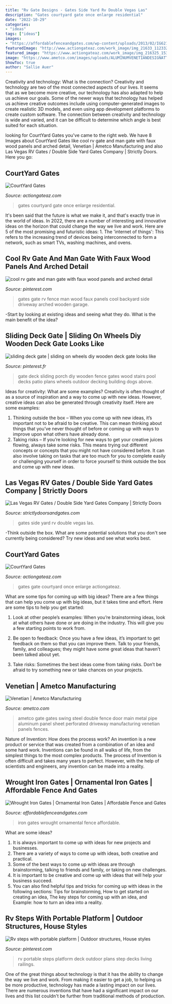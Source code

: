 ```yaml
---
title: "Rv Gate Designs - Gates Side Yard Rv Double Vegas Las"
description: "Gates courtyard gate once enlarge residential"
date: "2022-10-29"
categories:
- "ideas"
tags: ["ideas"]
images:
- "https://affordablefenceandgates.com/wp-content/uploads/2013/02/IG621-635x1024.jpg"
featuredImage: "http://www.actiongateaz.com/work_image/img_21633_112332.jpg"
featured_image: "https://www.actiongateaz.com/work_image/img_216325_1532.jpg"
image: "https://www.ametco.com/images/uploads/ALUMINUMVENETIANDESIGNATTHEAUTOOWNERSINSURANCEINEASTTRAVERSECITYMIIMG_3253.jpg"
ShowToc: true
author: "Sallie Auer"
---
```



Creativity and technology: What is the connection?
Creativity and technology are two of the most connected aspects of our lives. It seems that as we become more creative, our technology has also adapted to help us achieve our goals. Some of the newer ways that technology has helped us achieve creative outcomes include using computer-generated images to create realistic 3D models, and even using app development platforms to create custom software. The connection between creativity and technology is wide and varied, and it can be difficult to determine which angle is best suited for each situation.

	

		
looking for CourtYard Gates you've came to the right web. We have 8 Images about CourtYard Gates like cool rv gate and man gate with faux wood panels and arched detail, Venetian | Ametco Manufacturing and also Las Vegas RV Gates / Double Side Yard Gates Company | Strictly Doors. Here you go:
		
    
## CourtYard Gates

<img loading=lazy src="https://www.actiongateaz.com/work_image/img_216325_1532.jpg" onerror="this.onerror=null;this.src='https://tse3.mm.bing.net/th?id=OIP.qxzGxUFt0v7bxXeC4_fOogHaJ4&amp;pid=15.1';" alt="CourtYard Gates">

_Source: actiongateaz.com_

>gates courtyard gate once enlarge residential. 

	

It's been said that the future is what we make it, and that's exactly true in the world of ideas. In 2022, there are a number of interesting and innovative ideas on the horizon that could change the way we live and work. Here are 5 of the most promising and futuristic ideas: 1. The 'internet of things': This refers to the increasing trend of devices being interconnected to form a network, such as smart TVs, washing machines, and ovens.

    
## Cool Rv Gate And Man Gate With Faux Wood Panels And Arched Detail

<img loading=lazy src="https://i.pinimg.com/originals/43/55/bd/4355bd87b3bbbd5c552562c08fcc5290.jpg" onerror="this.onerror=null;this.src='https://tse3.mm.bing.net/th?id=OIP.LiJoauzI2FlNYeYTWd9UKQHaFj&amp;pid=15.1';" alt="cool rv gate and man gate with faux wood panels and arched detail">

_Source: pinterest.com_

>gates gate rv fence man wood faux panels cool backyard side driveway arched wooden garage. 

	

-Start by looking at existing ideas and seeing what they do. What is the main benefit of the idea? 

    
## Sliding Deck Gate | Sliding On Wheels Diy Wooden Deck Gate Looks Like

<img loading=lazy src="https://i.pinimg.com/originals/c3/f5/b4/c3f5b4bc1be26da875dec71fd42f698a.jpg" onerror="this.onerror=null;this.src='https://tse3.mm.bing.net/th?id=OIP.TZi4VEr54v8IWCFb9FigrAHaFj&amp;pid=15.1';" alt="sliding deck gate | sliding on wheels diy wooden deck gate looks like">

_Source: pinterest.fr_

>gate deck sliding porch diy wooden fence gates wood stairs pool decks patio plans wheels outdoor decking building dogs above. 

	

Ideas for creativity: What are some examples?
Creativity is often thought of as a source of inspiration and a way to come up with new ideas. However, creative ideas can also be generated through creativity itself. Here are some examples: 
1. Thinking outside the box – When you come up with new ideas, it’s important not to be afraid to be creative. This can mean thinking about things that you’ve never thought of before or coming up with ways to improve upon what others have already done. 
2. Taking risks – If you’re looking for new ways to get your creative juices flowing, always take some risks. This means trying out different concepts or concepts that you might not have considered before. It can also involve taking on tasks that are too much for you to complete easily or challenging yourself in order to force yourself to think outside the box and come up with new ideas.

    
## Las Vegas RV Gates / Double Side Yard Gates Company | Strictly Doors

<img loading=lazy src="http://strictlydoorsandgates.com/wp-content/gallery/rv-gates-double-side-yard-gates/double-side-yard-3.jpg" onerror="this.onerror=null;this.src='https://tse2.mm.bing.net/th?id=OIP.0jyxsECsTa82oixtDmryYgHaFb&amp;pid=15.1';" alt="Las Vegas RV Gates / Double Side Yard Gates Company | Strictly Doors">

_Source: strictlydoorsandgates.com_

>gates side yard rv double vegas las. 

	

-Think outside the box. What are some potential solutions that you don't see currently being considered? Try new ideas and see what works best. 

    
## CourtYard Gates

<img loading=lazy src="http://www.actiongateaz.com/work_image/img_21633_112332.jpg" onerror="this.onerror=null;this.src='https://tse4.mm.bing.net/th?id=OIP.Ra_YHngg8HrYmH1Fh71GGAHaFj&amp;pid=15.1';" alt="CourtYard Gates">

_Source: actiongateaz.com_

>gates gate courtyard once enlarge actiongateaz. 

	

What are some tips for coming up with big ideas?
There are a few things that can help you come up with big ideas, but it takes time and effort. Here are some tips to help you get started:
1. Look at other people’s examples: When you’re brainstorming ideas, look at what others have done or are doing in the industry. This will give you a few starting points to work from.

2. Be open to feedback: Once you have a few ideas, it’s important to get feedback on them so that you can improve them. Talk to your friends, family, and colleagues; they might have some great ideas that haven’t been talked about yet.

3. Take risks: Sometimes the best ideas come from taking risks. Don’t be afraid to try something new or take chances on your projects.

    
## Venetian | Ametco Manufacturing

<img loading=lazy src="https://www.ametco.com/images/uploads/ALUMINUMVENETIANDESIGNATTHEAUTOOWNERSINSURANCEINEASTTRAVERSECITYMIIMG_3253.jpg" onerror="this.onerror=null;this.src='https://tse4.mm.bing.net/th?id=OIP.trvzi3-Yp_yl3mXSKlMdzAHaFl&amp;pid=15.1';" alt="Venetian | Ametco Manufacturing">

_Source: ametco.com_

>ametco gate gates swing steel double fence door main metal pipe aluminum panel sheet perforated driveway manufacturing venetian panels fences. 

	

Nature of Invention: How does the process work?
An invention is a new product or service that was created from a combination of an idea and some hard work. Inventions can be found in all walks of life, from the simplest things to the most complex products. The process of Invention is often difficult and takes many years to perfect. However, with the help of scientists and engineers, any invention can be made into a reality.

    
## Wrought Iron Gates | Ornamental Iron Gates | Affordable Fence And Gates

<img loading=lazy src="https://affordablefenceandgates.com/wp-content/uploads/2013/02/IG621-635x1024.jpg" onerror="this.onerror=null;this.src='https://tse4.mm.bing.net/th?id=OIP.kTnfIACYJYjW0-gozWRjgAHaL8&amp;pid=15.1';" alt="Wrought Iron Gates | Ornamental Iron Gates | Affordable Fence and Gates">

_Source: affordablefenceandgates.com_

>iron gates wrought ornamental fence affordable. 

	

What are some ideas?
1. It is always important to come up with ideas for new projects and businesses. 
2. There are a variety of ways to come up with ideas, both creative and practical. 
3. Some of the best ways to come up with ideas are through brainstorming, talking to friends and family, or taking on new challenges. 
4. It is important to be creative and come up with ideas that will help your business succeed. 
5. You can also find helpful tips and tricks for coming up with ideas in the following sections: Tips for brainstorming, How to get started on creating an idea, The key steps for coming up with an idea, and Example: how to turn an idea into a reality.

    
## Rv Steps With Portable Platform | Outdoor Structures, House Styles

<img loading=lazy src="https://i.pinimg.com/originals/ce/ab/34/ceab3444347ab5de702262fdc7ae5d49.jpg" onerror="this.onerror=null;this.src='https://tse2.mm.bing.net/th?id=OIP.C3vyHdgHyMB76WwUOHQErQHaEx&amp;pid=15.1';" alt="Rv steps with portable platform | Outdoor structures, House styles">

_Source: pinterest.com_

>rv portable steps platform deck outdoor plans step decks living railings. 

	

One of the great things about technology is that it has the ability to change the way we live and work. From making it easier to get a job, to helping us be more productive, technology has made a lasting impact on our lives. There are numerous inventions that have had a significant impact on our lives and this list couldn't be further from traditional methods of production.

